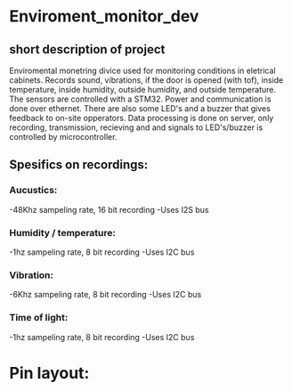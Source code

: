 # Enviroment_monitor_dev


## short description of project
Enviromental monetring divice used for monitoring conditions in eletrical cabinets. Records sound, vibrations, if the door is opened (with tof), inside temperature, inside humidity, outside humidity, and outside temperature. The sensors are controlled with a STM32. Power and communication is done over ethernet. There are also some LED's and a buzzer that gives feedback to on-site opperators. Data processing is done on server, only recording, transmission, recieving and and signals to LED's/buzzer is controlled by microcontroller.

## Spesifics on recordings: 
### Aucustics: 
-48Khz sampeling rate, 16 bit recording
-Uses I2S bus
### Humidity / temperature:
-1hz sampeling rate, 8 bit recording
-Uses I2C bus
### Vibration:
-6Khz sampeling rate, 8 bit recording
-Uses I2C bus
### Time of light:
-1hz sampeling rate, 8 bit recording
-Uses I2C bus


# Pin layout:
